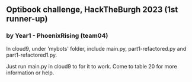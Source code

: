 ## Optibook challenge, HackTheBurgh 2023 (1st runner-up)
### by Year1 - PhoenixRising (team04)



In cloud9, under 'mybots' folder, include main.py, part1-refactored.py and part1-refactored1.py.

Just run main.py in cloud9 to for it to work.
Come to table 20 for more information or help.
